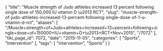 {
    "title": "Muscle strength of Judo athletes increased 13 percent following single dose of 150,000 IU vitamin D \u2013 RCT",
    "slug": "muscle-strength-of-judo-athletes-increased-13-percent-following-single-dose-of-1-u-vitamin-d-rct",
    "aliases": [
        "/Muscle+strength+of+Judo+athletes+increased+13+percent+following+single+dose+of+150000+IU+vitamin+D+\u2013+RCT+Nov+2015",
        "/7072"
    ],
    "tiki_page_id": 7072,
    "date": "2015-11-05",
    "categories": [
        "Sports",
        "Intervention"
    ],
    "tags": [
        "Intervention",
        "Sports"
    ]
}
